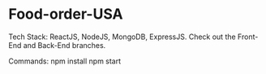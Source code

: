 # Food-order-USA

Tech Stack: ReactJS, NodeJS, MongoDB, ExpressJS.
Check out the Front-End and Back-End branches.

Commands:
npm install
npm start
